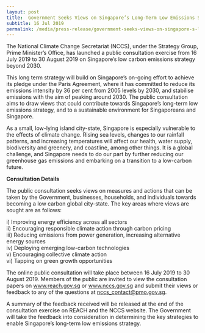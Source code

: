 ```yaml
---
layout: post
title:  Government Seeks Views on Singapore’s Long-Term Low Emissions Strategy
subtitle: 16 Jul 2019
permalink: /media/press-release/government-seeks-views-on-singapore-s-long-term-low-emissions-strategy
---
```



The National Climate Change Secretariat (NCCS), under the Strategy Group, Prime Minister’s Office, has launched a public consultation exercise from 16 July 2019 to 30 August 2019 on Singapore’s low carbon emissions strategy beyond 2030.

This long term strategy will build on Singapore’s on-going effort to achieve its pledge under the Paris Agreement, where it has committed to reduce its emissions intensity by 36 per cent from 2005 levels by 2030, and stabilise emissions with the aim of peaking around 2030. The public consultation aims to draw views that could contribute towards Singapore’s long-term low emissions strategy, and to a sustainable environment for Singaporeans and Singapore.

As a small, low-lying island city-state, Singapore is especially vulnerable to the effects of climate change. Rising sea levels, changes to our rainfall patterns, and increasing temperatures will affect our health, water supply, biodiversity and greenery, and coastline, among other things. It is a global challenge, and Singapore needs to do our part by further reducing our greenhouse gas emissions and embarking on a transition to a low-carbon future.

**Consultation Details**  

The public consultation seeks views on measures and actions that can be taken by the Government, businesses, households, and individuals towards becoming a low carbon global city-state. The key areas where views are sought are as follows:

i) Improving energy efficiency across all sectors  
ii) Encouraging responsible climate action through carbon pricing  
iii) Reducing emissions from power generation, increasing alternative energy sources  
iv) Deploying emerging low-carbon technologies  
v) Encouraging collective climate action  
vi) Tapping on green growth opportunities

The online public consultation will take place between 16 July 2019 to 30 August 2019. Members of the public are invited to view the consultation papers on [<a href="https://www.reach.gov.sg/" target="_blank">www.reach.gov.sg</a>](https://www.reach.gov.sg/) or [<a href="https://www.nccs.gov.sg/" target="_blank">www.nccs.gov.sg</a>](https://www.nccs.gov.sg/) and submit their views or feedback to any of the questions at nccs_contact@pmo.gov.sg.

A summary of the feedback received will be released at the end of the consultation exercise on REACH and the NCCS website. The Government will take the feedback into consideration in determining the key strategies to enable Singapore’s long-term low emissions strategy.

